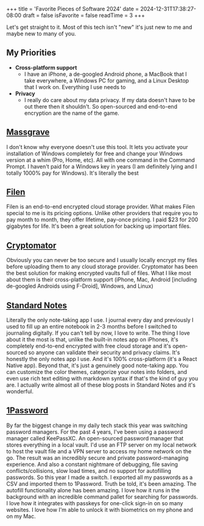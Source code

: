 +++
title = 'Favorite Pieces of Software 2024'
date = 2024-12-31T17:38:27-08:00
draft = false
isFavorite = false
readTime = 3
+++

Let's get straight to it. Most of this tech isn't "new" it's just new to me and maybe new to many of you. 

## My Priorities

- **Cross-platform support**
    - I have an iPhone, a de-googled Android phone, a MacBook that I take everywhere, a Windows PC for gaming, and a Linux Desktop that I work on. Everything I use needs to 
- **Privacy**
    - I really do care about my data privacy. If my data doesn't have to be out there then it shouldn't. So open-sourced and end-to-end encryption are the name of the game.

## [Massgrave](https://massgrave.dev/)

I don't know why everyone doesn't use this tool. It lets you activate your installation of Windows completely for free and change your Windows version at a whim (Pro, Home, etc). All with one command in the Command Prompt. I haven't paid for a Windows key in years (I am definitely lying and I totally 1000% pay for Windows). It's literally the best

## [Filen](https://filen.io/)

Filen is an end-to-end encrypted cloud storage provider. What makes Filen special to me is its pricing options. Unlike other providers that require you to pay month to month, they offer lifetime, pay-once pricing. I paid $23 for 200 gigabytes for life. It's been a great solution for backing up important files.

## [Cryptomator](https://cryptomator.org/)

Obviously you can never be too secure and I usually locally encrypt my files before uploading them to any cloud storage provider. Cryptomator has been the best solution for making encrypted vaults full of files. What I like most about them is their cross-platform support (iPhone, Mac, Android [including de-googled Androids using F-Droid], Windows, and Linux)

## [Standard Notes](https://standardnotes.com/)

Literally the only note-taking app I use. I journal every day and previously I used to fill up an entire notebook in 2-3 months before I switched to journaling digitally. If you can't tell by now, I love to write. The thing I love about it the most is that, unlike the built-in notes app on iPhones, it's completely end-to-end encrypted with free cloud storage and it's open-sourced so anyone can validate their security and privacy claims. It's honestly the only notes app I use. And it's 100% cross-platform (it's a React Native app). Beyond that, it's just a genuinely good note-taking app. You can customize the color themes, categorize your notes into folders, and even use rich text editing with markdown syntax if that's the kind of guy you are. I actually write almost all of these blog posts in Standard Notes and it's wonderful. 

## [1Password](https://1password.com/)

By far the biggest change in my daily tech stack this year was switching password managers. For the past 4 years, I've been using a password manager called KeePassXC. An open-sourced password manager that stores everything in a local vault. I'd use an FTP server on my local network to host the vault file and a VPN server to access my home network on the go. The result was an incredibly secure and private password-managing experience. And also a constant nightmare of debugging, file saving conflicts/collisions, slow load times, and no support for autofilling passwords. So this year I made a switch. I exported all my passwords as a CSV and imported them to 1Password. Truth be told, it's been amazing. The autofill functionality alone has been amazing.  I love how it runs in the background with an incredible command pallet for searching for passwords. I love how it integrates with passkeys for one-click sign-in on so many websites. I love how I'm able to unlock it with biometrics on my phone and on my Mac.
 